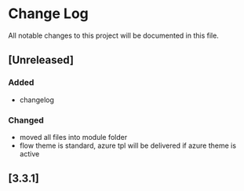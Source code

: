 # Change Log

All notable changes to this project will be documented in this file.

## [Unreleased]
### Added
- changelog

### Changed
- moved all files into module folder
- flow theme is standard, azure tpl will be delivered if azure theme is active

## [3.3.1]
